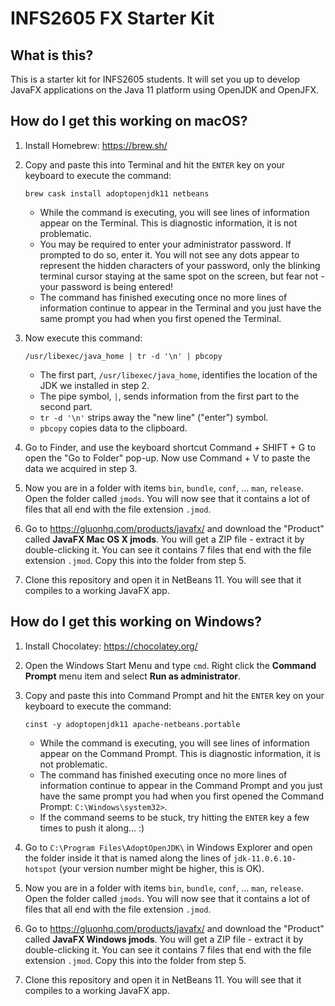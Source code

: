 # INFS2605 FX Starter Kit

## What is this?
This is a starter kit for INFS2605 students. It will set you up to develop JavaFX applications on the Java 11 platform using OpenJDK and OpenJFX.

## How do I get this working on macOS?
1. Install Homebrew: https://brew.sh/
2. Copy and paste this into Terminal and hit the `ENTER` key on your keyboard to execute the command:
    ```
    brew cask install adoptopenjdk11 netbeans
    ```
    - While the command is executing, you will see lines of information appear on the Terminal. This is diagnostic information, it is not problematic.
    - You may be required to enter your administrator password. If prompted to do so, enter it. You will not see any dots appear to represent the hidden characters of your password, only the blinking terminal cursor staying at the same spot on the screen, but fear not - your password is being entered!
    - The command has finished executing once no more lines of information continue to appear in the Terminal and you just have the same prompt you had when you first opened the Terminal.
    
    
3. Now execute this command:
    ```
    /usr/libexec/java_home | tr -d '\n' | pbcopy
    ```
    - The first part, `/usr/libexec/java_home`, identifies the location of the JDK we installed in step 2.
    - The pipe symbol, `|`, sends information from the first part to the second part.
    - `tr -d '\n'` strips away the "new line" ("enter") symbol.
    - `pbcopy` copies data to the clipboard.

4. Go to Finder, and use the keyboard shortcut Command + SHIFT + G to open the "Go to Folder" pop-up. Now use Command + V to paste the data we acquired in step 3.

5. Now you are in a folder with items `bin`, `bundle`, `conf`, ... `man`, `release`. Open the folder called `jmods`. You will now see that it contains a lot of files that all end with the file extension `.jmod`.

6. Go to https://gluonhq.com/products/javafx/ and download the "Product" called **JavaFX Mac OS X jmods**. You will get a ZIP file - extract it by double-clicking it. You can see it contains 7 files that end with the file extension `.jmod`. Copy this into the folder from step 5.

7. Clone this repository and open it in NetBeans 11. You will see that it compiles to a working JavaFX app.


## How do I get this working on Windows?
1. Install Chocolatey: https://chocolatey.org/
2. Open the Windows Start Menu and type `cmd`. Right click the **Command Prompt** menu item and select **Run as administrator**.
3. Copy and paste this into Command Prompt and hit the `ENTER` key on your keyboard to execute the command:
    ```
    cinst -y adoptopenjdk11 apache-netbeans.portable
    ```
    - While the command is executing, you will see lines of information appear on the Command Prompt. This is diagnostic information, it is not problematic.
    - The command has finished executing once no more lines of information continue to appear in the Command Prompt and you just have the same prompt you had when you first opened the Command Prompt: `C:\Windows\system32>`.
    - If the command seems to be stuck, try hitting the `ENTER` key a few times to push it along... :)

4. Go to `C:\Program Files\AdoptOpenJDK\` in Windows Explorer and open the folder inside it that is named along the lines of `jdk-11.0.6.10-hotspot` (your version number might be higher, this is OK).

5. Now you are in a folder with items `bin`, `bundle`, `conf`, ... `man`, `release`. Open the folder called `jmods`. You will now see that it contains a lot of files that all end with the file extension `.jmod`.

6. Go to https://gluonhq.com/products/javafx/ and download the "Product" called **JavaFX Windows jmods**. You will get a ZIP file - extract it by double-clicking it. You can see it contains 7 files that end with the file extension `.jmod`. Copy this into the folder from step 5.

7. Clone this repository and open it in NetBeans 11. You will see that it compiles to a working JavaFX app.
